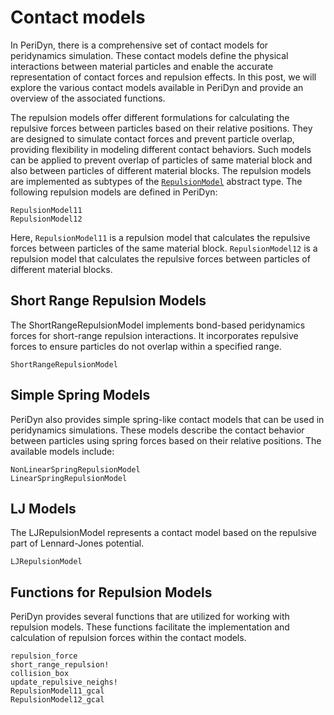 # Contact models
In PeriDyn, there is a comprehensive set of contact models for peridynamics simulation. These contact models define the physical interactions between material particles and enable the accurate representation of contact forces and repulsion effects. In this post, we will explore the various contact models available in PeriDyn and provide an overview of the associated functions.

The repulsion models offer different formulations for calculating the repulsive forces between particles based on their relative positions. They are designed to simulate contact forces and prevent particle overlap, providing flexibility in modeling different contact behaviors. Such models can be applied to prevent overlap of particles of same material block and also between particles of different material blocks. The repulsion models are implemented as subtypes of the [`RepulsionModel`](#PeriDyn.RepulsionModel) abstract type. The following repulsion models are defined in PeriDyn:

```@docs
RepulsionModel11
RepulsionModel12
```

Here, `RepulsionModel11` is a repulsion model that calculates the repulsive forces between particles of the same material block. `RepulsionModel12` is a repulsion model that calculates the repulsive forces between particles of different material blocks.

## Short Range Repulsion Models

The ShortRangeRepulsionModel implements bond-based peridynamics forces for short-range repulsion interactions. It incorporates repulsive forces to ensure particles do not overlap within a specified range.
```@docs
ShortRangeRepulsionModel
```

## Simple Spring Models

PeriDyn also provides simple spring-like contact models that can be used in peridynamics simulations. These models describe the contact behavior between particles using spring forces based on their relative positions. The available models include:

```@docs
NonLinearSpringRepulsionModel
LinearSpringRepulsionModel
```

## LJ Models

The LJRepulsionModel represents a contact model based on the repulsive part of Lennard-Jones potential.

```@docs
LJRepulsionModel
```

## Functions for Repulsion Models

PeriDyn provides several functions that are utilized for working with repulsion models. These functions facilitate the implementation and calculation of repulsion forces within the contact models.

```@docs
repulsion_force
short_range_repulsion!
collision_box
update_repulsive_neighs!
RepulsionModel11_gcal
RepulsionModel12_gcal
```


